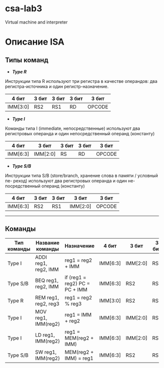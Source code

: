 # csa-lab3

Virtual machine and interpreter

# Описание ISA

## Типы команд

- **_Type R_**

Инструкции типа R используют три регистра
в качестве операндов: два регистра-источника
и один регистр-назначение.

| 4 бит    | 3 бит | 3 бит | 3 бит | 3 бит  |
| -------- | ----- | ----- | ----- | ------ |
| IMM[3:0] | RS2   | RS1   | RD    | OPCODE |

- **_Type I_**

Команды типа I (immediate, непосредственные)
используют два регистровых операнда и один
непосредственный операнд (константу)

| 4 бит    | 3 бит    | 3 бит | 3 бит | 3 бит  |
| -------- | -------- | ----- | ----- | ------ |
| IMM[6:3] | IMM[2:0] | RS    | RD    | OPCODE |

- **_Type S/B_**

Инструкции типа S/B (store/branch, хранение слова в памяти / условный пе- реход) используют два регистровых операнда и один не- посредственный операнд (константу)

| 4 бит    | 3 бит | 3 бит | 3 бит    | 3 бит  |
| -------- | ----- | ----- | -------- | ------ |
| IMM[6:3] | RS2   | RS1   | IMM[2:0] | OPCODE |

---

## Команды

| Тип команды | Название команды     | Назначение                     | 4 бит    | 3 бит    | 3 бит | 3 бит    | 3 бит  |
| ----------- | -------------------- | ------------------------------ | -------- | -------- | ----- | -------- | ------ |
| Type I      | ADDI reg1, reg2, IMM | reg1 = reg2 + IMM              | IMM[6:3] | IMM[2:0] | RS    | RD       | OPCODE |
| Type S/B    | BEQ reg1, reg2, IMM  | if (reg1 = reg2) PC = PC + IMM | IMM[6:3] | RS2      | RS1   | IMM[2:0] | OPCODE |
| Type R      | REM reg1, reg2, reg3 | reg1 = reg2 % reg3             | IMM[3:0] | RS2      | RS1   | RD       | OPCODE |
| Type I      | MOV reg1, IMM(reg2)  | reg1 = IMM + reg2              | IMM[6:3] | IMM[2:0] | RS    | RD       | OPCODE |
| Type I      | LD reg1, IMM(reg2)   | reg1 = MEM(reg2 + IMM)         | IMM[6:3] | IMM[2:0] | RS    | RD       | OPCODE |
| Type S/B    | SW reg1, IMM(reg2)   | MEM(reg2 + IMM) = reg1         | IMM[6:3] | RS2      | RS1   | IMM[2:0] | OPCODE |
